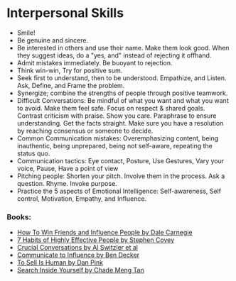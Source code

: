 # Interpersonal Skills

- Smile!
- Be genuine and sincere.
- Be interested in others and use their name. Make them look good. When they suggest ideas, do a "yes, and" instead of rejecting it offhand.
- Admit mistakes immediately. Be buoyant to rejection. 
- Think win-win, Try for positive sum.
- Seek first to understand, then to be understood. Empathize, and Listen. Ask, Define, and Frame the problem.
- Synergize; combine the strengths of people through positive teamwork.
- Difficult Conversations: Be mindful of what you want and what you want to avoid. Make them feel safe. Focus on respect & shared goals. Contrast criticism with praise. Show you care. Paraphrase to ensure understanding. Get the facts straight. Make sure you have a resolution by reaching consensus or someone to decide.
- Common Communication mistakes: Overemphasizing content, being inauthentic, being unprepared, being not self-aware, repeating the status quo.
- Communication tactics: Eye contact, Posture, Use Gestures, Vary your voice, Pause, Have a point of view
- Pitching people: Shorten your pitch. Involve them in the process. Ask a question. Rhyme. Invoke purpose.
- Practice the 5 aspects of Emotional Intelligence: Self-awareness, Self control, Motivation, Empathy, and Influence.

### Books:

- [How To Win Friends and Influence People by Dale Carnegie](https://twitter.com/swyx/status/948431173331582978)
- [7 Habits of Highly Effective People by Stephen Covey](https://twitter.com/swyx/status/952795883799654400)
- [Crucial Conversations by Al Switzler et al](https://twitter.com/swyx/status/959945093129166848)
- [Communicate to Influence by Ben Decker](https://twitter.com/swyx/status/977730393825775616)
- [To Sell Is Human by Dan Pink](https://twitter.com/swyx/status/978079226011242496)
- [Search Inside Yourself by Chade Meng Tan](https://twitter.com/swyx/status/980252724418793474)
